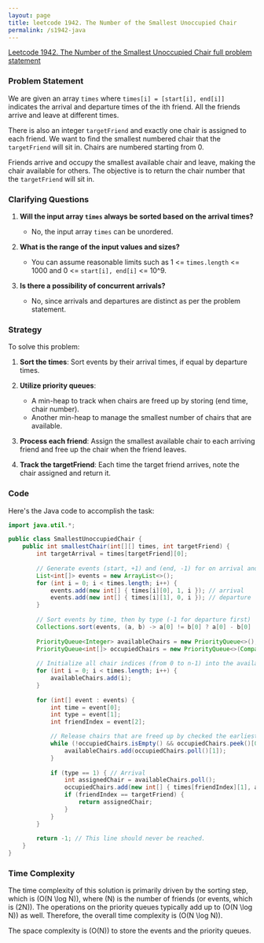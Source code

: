 ```yaml
---
layout: page
title: leetcode 1942. The Number of the Smallest Unoccupied Chair
permalink: /s1942-java
---
```

[Leetcode 1942. The Number of the Smallest Unoccupied Chair full problem statement](https://algoadvance.github.io/algoadvance/l1942)
### Problem Statement

We are given an array `times` where `times[i] = [start[i], end[i]]` indicates the arrival and departure times of the ith friend. All the friends arrive and leave at different times. 

There is also an integer `targetFriend` and exactly one chair is assigned to each friend. We want to find the smallest numbered chair that the `targetFriend` will sit in. Chairs are numbered starting from 0. 

Friends arrive and occupy the smallest available chair and leave, making the chair available for others. The objective is to return the chair number that the `targetFriend` will sit in.

### Clarifying Questions

1. **Will the input array `times` always be sorted based on the arrival times?**
   - No, the input array `times` can be unordered.
   
2. **What is the range of the input values and sizes?**
   - You can assume reasonable limits such as 1 <= `times.length` <= 1000 and 0 <= `start[i], end[i]` <= 10^9.
   
3. **Is there a possibility of concurrent arrivals?**
   - No, since arrivals and departures are distinct as per the problem statement.

### Strategy

To solve this problem:

1. **Sort the times**: Sort events by their arrival times, if equal by departure times.
2. **Utilize priority queues**:
   - A min-heap to track when chairs are freed up by storing (end time, chair number).
   - Another min-heap to manage the smallest number of chairs that are available.

3. **Process each friend**: Assign the smallest available chair to each arriving friend and free up the chair when the friend leaves.

4. **Track the targetFriend**: Each time the target friend arrives, note the chair assigned and return it.

### Code

Here's the Java code to accomplish the task:

```java
import java.util.*;

public class SmallestUnoccupiedChair {
    public int smallestChair(int[][] times, int targetFriend) {
        int targetArrival = times[targetFriend][0];
        
        // Generate events (start, +1) and (end, -1) for on arrival and departure.
        List<int[]> events = new ArrayList<>();
        for (int i = 0; i < times.length; i++) {
            events.add(new int[] { times[i][0], 1, i }); // arrival
            events.add(new int[] { times[i][1], 0, i }); // departure
        }
        
        // Sort events by time, then by type (-1 for departure first)
        Collections.sort(events, (a, b) -> a[0] != b[0] ? a[0] - b[0] : a[1] - b[1]);
        
        PriorityQueue<Integer> availableChairs = new PriorityQueue<>();
        PriorityQueue<int[]> occupiedChairs = new PriorityQueue<>(Comparator.comparingInt(a -> a[0]));
        
        // Initialize all chair indices (from 0 to n-1) into the availableChairs heap
        for (int i = 0; i < times.length; i++) {
            availableChairs.add(i);
        }
        
        for (int[] event : events) {
            int time = event[0];
            int type = event[1];
            int friendIndex = event[2];

            // Release chairs that are freed up by checked the earliest used chairs
            while (!occupiedChairs.isEmpty() && occupiedChairs.peek()[0] <= time) {
                availableChairs.add(occupiedChairs.poll()[1]);
            }
            
            if (type == 1) { // Arrival
                int assignedChair = availableChairs.poll();
                occupiedChairs.add(new int[] { times[friendIndex][1], assignedChair });
                if (friendIndex == targetFriend) {
                    return assignedChair;
                }
            }
        }
        
        return -1; // This line should never be reached.
    }
}
```

### Time Complexity

The time complexity of this solution is primarily driven by the sorting step, which is \(O(N \log N)\), where \(N\) is the number of friends (or events, which is \(2N\)). The operations on the priority queues typically add up to \(O(N \log N)\) as well. Therefore, the overall time complexity is \(O(N \log N)\).

The space complexity is \(O(N)\) to store the events and the priority queues.